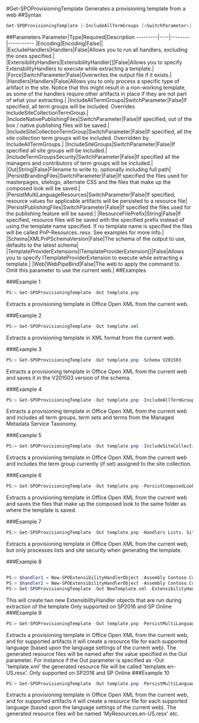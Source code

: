 #Get-SPOProvisioningTemplate
Generates a provisioning template from a web
##Syntax
```powershell
Get-SPOProvisioningTemplate [-IncludeAllTermGroups [<SwitchParameter>]] [-IncludeSiteCollectionTermGroup [<SwitchParameter>]] [-IncludeSiteGroups [<SwitchParameter>]] [-IncludeTermGroupsSecurity [<SwitchParameter>]] [-PersistBrandingFiles [<SwitchParameter>]] [-PersistPublishingFiles [<SwitchParameter>]] [-IncludeNativePublishingFiles [<SwitchParameter>]] [-PersistMultiLanguageResources [<SwitchParameter>]] [-ResourceFilePrefix <String>] [-Handlers <Handlers>] [-ExcludeHandlers <Handlers>] [-ExtensibilityHandlers <ExtensibilityHandler[]>] [-TemplateProviderExtensions <ITemplateProviderExtension[]>] [-Force [<SwitchParameter>]] [-Encoding <Encoding>] [-Web <WebPipeBind>] [-Out <String>] [-Schema <XMLPnPSchemaVersion>]
```


##Parameters
Parameter|Type|Required|Description
---------|----|--------|-----------
|Encoding|Encoding|False||
|ExcludeHandlers|Handlers|False|Allows you to run all handlers, excluding the ones specified.|
|ExtensibilityHandlers|ExtensibilityHandler[]|False|Allows you to specify ExtensbilityHandlers to execute while extracting a template.|
|Force|SwitchParameter|False|Overwrites the output file if it exists.|
|Handlers|Handlers|False|Allows you to only process a specific type of artifact in the site. Notice that this might result in a non-working template, as some of the handlers require other artifacts in place if they are not part of what your extracting.|
|IncludeAllTermGroups|SwitchParameter|False|If specified, all term groups will be included. Overrides IncludeSiteCollectionTermGroup.|
|IncludeNativePublishingFiles|SwitchParameter|False|If specified, out of the box / native publishing files will be saved.|
|IncludeSiteCollectionTermGroup|SwitchParameter|False|If specified, all the site collection term groups will be included. Overridden by IncludeAllTermGroups.|
|IncludeSiteGroups|SwitchParameter|False|If specified all site groups will be included.|
|IncludeTermGroupsSecurity|SwitchParameter|False|If specified all the managers and contributors of term groups will be included.|
|Out|String|False|Filename to write to, optionally including full path|
|PersistBrandingFiles|SwitchParameter|False|If specified the files used for masterpages, sitelogo, alternate CSS and the files that make up the composed look will be saved.|
|PersistMultiLanguageResources|SwitchParameter|False|If specified, resource values for applicable artifacts will be persisted to a resource file|
|PersistPublishingFiles|SwitchParameter|False|If specified the files used for the publishing feature will be saved.|
|ResourceFilePrefix|String|False|If specified, resource files will be saved with the specified prefix instead of using the template name specified. If no template name is specified the files will be called PnP-Resources.<language>.resx. See examples for more info.|
|Schema|XMLPnPSchemaVersion|False|The schema of the output to use, defaults to the latest schema|
|TemplateProviderExtensions|ITemplateProviderExtension[]|False|Allows you to specify ITemplateProviderExtension to execute while extracting a template.|
|Web|WebPipeBind|False|The web to apply the command to. Omit this parameter to use the current web.|
##Examples

###Example 1
```powershell
PS:> Get-SPOProvisioningTemplate -Out template.pnp
```
Extracts a provisioning template in Office Open XML from the current web.

###Example 2
```powershell
PS:> Get-SPOProvisioningTemplate -Out template.xml
```
Extracts a provisioning template in XML format from the current web.

###Example 3
```powershell
PS:> Get-SPOProvisioningTemplate -Out template.pnp -Schema V201503
```
Extracts a provisioning template in Office Open XML from the current web and saves it in the V201503 version of the schema.

###Example 4
```powershell
PS:> Get-SPOProvisioningTemplate -Out template.pnp -IncludeAllTermGroups
```
Extracts a provisioning template in Office Open XML from the current web and includes all term groups, term sets and terms from the Managed Metadata Service Taxonomy.

###Example 5
```powershell
PS:> Get-SPOProvisioningTemplate -Out template.pnp -IncludeSiteCollectionTermGroup
```
Extracts a provisioning template in Office Open XML from the current web and includes the term group currently (if set) assigned to the site collection.

###Example 6
```powershell
PS:> Get-SPOProvisioningTemplate -Out template.pnp -PersistComposedLookFiles
```
Extracts a provisioning template in Office Open XML from the current web and saves the files that make up the composed look to the same folder as where the template is saved.

###Example 7
```powershell
PS:> Get-SPOProvisioningTemplate -Out template.pnp -Handlers Lists, SiteSecurity
```
Extracts a provisioning template in Office Open XML from the current web, but only processes lists and site security when generating the template.

###Example 8
```powershell

PS:> $handler1 = New-SPOExtensibilityHandlerObject -Assembly Contoso.Core.Handlers -Type Contoso.Core.Handlers.MyExtensibilityHandler1
PS:> $handler2 = New-SPOExtensibilityHandlerObject -Assembly Contoso.Core.Handlers -Type Contoso.Core.Handlers.MyExtensibilityHandler1
PS:> Get-SPOProvisioningTemplate -Out NewTemplate.xml -ExtensibilityHandlers $handler1,$handler2
```
This will create two new ExtensibilityHandler objects that are run during extraction of the template
Only supported on SP2016 and SP Online
###Example 9
```powershell
PS:> Get-SPOProvisioningTemplate -Out template.pnp -PersistMultiLanguageResources
```
Extracts a provisioning template in Office Open XML from the current web, and for supported artifacts it will create a resource file for each supported language (based upon the language settings of the current web). The generated resource files will be named after the value specified in the Out parameter. For instance if the Out parameter is specified as -Out 'template.xml' the generated resource file will be called 'template.en-US.resx'.
Only supported on SP2016 and SP Online
###Example 10
```powershell
PS:> Get-SPOProvisioningTemplate -Out template.pnp -PersistMultiLanguageResources -ResourceFilePrefix MyResources
```
Extracts a provisioning template in Office Open XML from the current web, and for supported artifacts it will create a resource file for each supported language (based upon the language settings of the current web). The generated resource files will be named 'MyResources.en-US.resx' etc.
